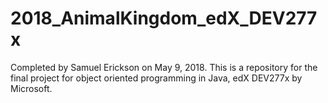 # 2018_AnimalKingdom_edX_DEV277x

Completed by Samuel Erickson on May 9, 2018. This is a repository for the final project for object oriented programming in Java, edX DEV277x by Microsoft.

